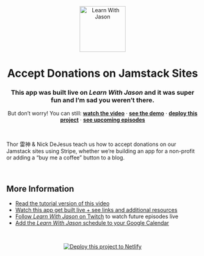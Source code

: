 <p align="center">
  <a href="https://www.learnwithjason.dev">
    <img src="https://res.cloudinary.com/jlengstorf/image/upload/q_auto,f_auto,w_240/v1579281727/lwj/learnwithjason.png" alt="Learn With Jason" width="120" />
  </a>
</p>
<h1 align="center">
  Accept Donations on Jamstack Sites
</h1>
<h3 align="center">
  This app was built live on <em>Learn With Jason</em> and it was super fun and I’m sad you weren’t there.
</h3>
<p align="center">
  But don’t worry! You can still: 
  <a href="https://www.learnwithjason.dev/accept-donations-on-jamstack-sites"><strong>watch the video</strong></a> · 
  <a href="https://stripe-donations-lwj.netlify.com"><strong>see the demo</strong></a> · 
  <a href="https://app.netlify.com/start/deploy?repository=https://github.com/jlengstorf/stripe-donations&utm_source=learnwithjason&utm_medium=github&utm_campaign=devex"><strong>deploy this project</strong></a> · 
  <a href="https://jason.af/lwj/schedule"><strong>see upcoming episodes</strong></a>
</p>

&nbsp;

Thor 雷神 & Nick DeJesus teach us how to accept donations on our Jamstack sites using Stripe, whether we’re building an app for a non-profit or adding a “buy me a coffee” button to a blog.  

&nbsp;

## More Information

- [Read the tutorial version of this video][tutorial]
- [Watch this app get built live + see links and additional resources][episode]
- [Follow _Learn With Jason_ on Twitch][twitch] to watch future episodes live
- [Add the _Learn With Jason_ schedule to your Google Calendar][cal]

&nbsp;
<p align="center">
  <a href="https://app.netlify.com/start/deploy?repository=https://github.com/jlengstorf/stripe-donations&utm_source=learnwithjason&utm_medium=github&utm_campaign=devex">
    <img src="https://www.netlify.com/img/deploy/button.svg" alt="Deploy this project to Netlify" />
  </a>
</p>

[tutorial]: https://www.netlify.com/blog/2020/04/28/add-a-donation-button-start-accepting-money-on-jamstack-sites/
[episode]: https://www.learnwithjason.dev/accept-donations-on-jamstack-sites
[twitch]: https://jason.af/twitch
[cal]: https://jason.af/lwj/cal